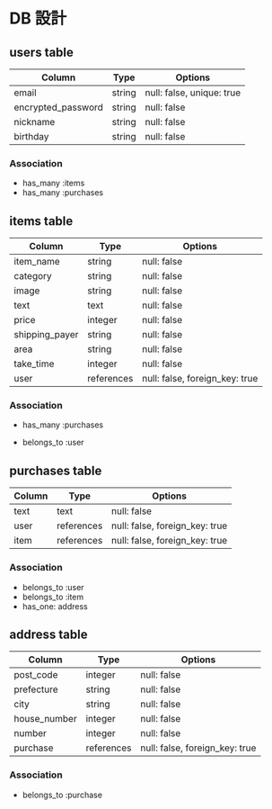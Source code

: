 # DB 設計

## users table

| Column             | Type                | Options                   |
|--------------------|---------------------|---------------------------|
| email              | string              | null: false, unique: true |
| encrypted_password | string              | null: false               |
| nickname           | string              | null: false               |
| birthday           | string              | null: false               |


### Association

* has_many :items
* has_many :purchases

## items table

| Column           | Type       | Options                        |
|----------------- |------------|--------------------------------|
| item_name        | string     | null: false                    |
| category         | string     | null: false                    |
| image            | string     | null: false                    |
| text             | text       | null: false                    |
| price            | integer    | null: false                    |
| shipping_payer   | string     | null: false                    |
| area             | string     | null: false                    |
| take_time        | integer    | null: false                    |
| user             | references | null: false, foreign_key: true |

### Association

* has_many :purchases
- belongs_to :user

## purchases table

| Column      | Type       | Options                        |
|-------------|------------|--------------------------------|
| text        | text       | null: false                    |
| user        | references | null: false, foreign_key: true |
| item        | references | null: false, foreign_key: true |

### Association

- belongs_to :user
- belongs_to :item
- has_one: address


## address table

| Column        | Type          | Options                        |
|-------------- |-------------- |--------------------------------|
| post_code     | integer       | null: false                    |
| prefecture    | string        | null: false                    |
| city          | string        | null: false                    |
| house_number  | integer       | null: false                    |
| number        | integer       | null: false                    |
| purchase      | references    | null: false, foreign_key: true |


### Association

- belongs_to :purchase




